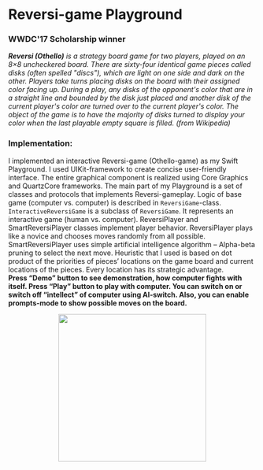 # Reversi-game Playground
### WWDC'17 Scholarship winner  
***Reversi (Othello)** is a strategy board game for two players, played on an 8×8 uncheckered board. There are sixty-four identical game pieces called disks (often spelled "discs"), which are light on one side and dark on the other. Players take turns placing disks on the board with their assigned color facing up. During a play, any disks of the opponent's color that are in a straight line and bounded by the disk just placed and another disk of the current player's color are turned over to the current player's color. The object of the game is to have the majority of disks turned to display your color when the last playable empty square is filled. (from Wikipedia)*  

### Implementation: 
I implemented an interactive Reversi-game (Othello-game) as my Swift Playground. 
I used UIKit-framework to create concise user-friendly interface. The entire graphical component is realized using Core Graphics and QuartzCore frameworks. The main part of my Playground is a set of classes and protocols that implements Reversi-gameplay. 
Logic of base game (computer vs. computer) is described in ```ReversiGame```-class. ```InteractiveReversiGame``` is a subclass of ```ReversiGame```. It represents an interactive game (human vs. computer). ReversiPlayer and SmartReversiPlayer classes implement player behavior. ReversiPlayer plays like a novice and chooses moves randomly from all possible. SmartReversiPlayer uses simple artificial intelligence algorithm – Alpha-beta pruning to select the next move. Heuristic that I used is based on dot product of the priorities of pieces’ locations on the game board and current locations of the pieces. Every location has its strategic advantage.   
**Press “Demo” button to see demonstration, how computer fights with itself. Press “Play” button to play with computer. You can switch on or switch off “intellect” of computer using AI-switch. Also, you can enable prompts-mode to show possible moves on the board.**

<p align="center">
  <img src="https://github.com/vJenny/mobile-development/blob/master/lab1/Reversi.playground/Resources/reversi.jpg" width="300">
</p>
 
